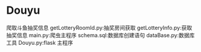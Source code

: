 # Douyu
爬取斗鱼抽奖信息
getLotteryRoomId.py:抽奖房间获取
getLotteryInfo.py:获取抽奖信息
main.py:爬虫主程序
schema.sql:数据库创建语句
dataBase.py:数据库工具
Douyu.py:flask 主程序
